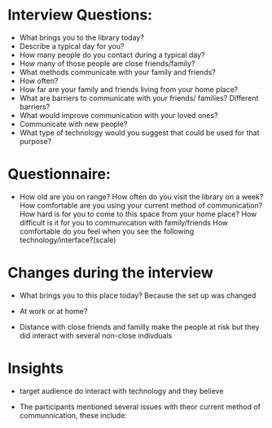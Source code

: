 # Interview Questions:

* What brings you to the library today?
* Describe a typical day for you?
* How many people do you contact during a typical day?
* How many of those people are close friends/family?
* What methods communicate with your family and friends? 
* How often?
* How far are your family and friends living from your home place?
* What are barriers to communicate with your friends/ families? Different barriers?
* What would improve communication with your loved ones?
* Communicate with new people?
* What type of technology would you suggest that could be used for that purpose?

# Questionnaire:
* How old are you on range? 
How often do you visit the library on a week?
How comfortable are you using your current method of communication?
How hard is for you to come to this space from your home place?
How difficult is it for you to communication with family/friends
How comfortable do you feel when you see the following technology/interface?(scale)

# Changes during the interview

* What brings you to this place today? Because the set up was changed 

* At work or at home? 

* Distance with close friends and familly make the people at risk  but they did interact with several non-close indivduals 


# Insights

* target audience do interact with technology and they believe 

* The participants mentioned several issues with theor current method of communnication, these include:	



